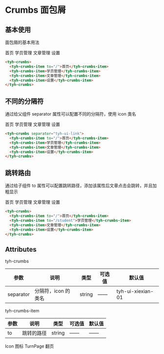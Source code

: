 # Crumbs 面包屑

## 基本使用

面包屑的基本用法

<tyh-crumbs>
  <tyh-crumbs-item to="/">首页</tyh-crumbs-item>
  <tyh-crumbs-item>学员管理</tyh-crumbs-item>
  <tyh-crumbs-item>文章管理</tyh-crumbs-item>
  <tyh-crumbs-item>设置</tyh-crumbs-item>
</tyh-crumbs>

```html
<tyh-crumbs>
  <tyh-crumbs-item to="/">首页</tyh-crumbs-item>
  <tyh-crumbs-item>学员管理</tyh-crumbs-item>
  <tyh-crumbs-item>文章管理</tyh-crumbs-item>
  <tyh-crumbs-item>设置</tyh-crumbs-item>
</tyh-crumbs>
```

## 不同的分隔符

通过给父组件 separator 属性可以配置不同的分隔符，使用 icon 类名

<tyh-crumbs separator="tyh-ui-link">
  <tyh-crumbs-item to="/">首页</tyh-crumbs-item>
  <tyh-crumbs-item>学员管理</tyh-crumbs-item>
  <tyh-crumbs-item>文章管理</tyh-crumbs-item>
  <tyh-crumbs-item>设置</tyh-crumbs-item>
</tyh-crumbs>

```html
<tyh-crumbs separator="tyh-ui-link">
  <tyh-crumbs-item to="/">首页</tyh-crumbs-item>
  <tyh-crumbs-item>学员管理</tyh-crumbs-item>
  <tyh-crumbs-item>文章管理</tyh-crumbs-item>
  <tyh-crumbs-item>设置</tyh-crumbs-item>
</tyh-crumbs>
```

## 跳转路由

通过给子组件 to 属性可以配置跳转路径，添加该属性后文章点击会跳转，并且加粗显示

<tyh-crumbs>
<tyh-crumbs-item to="/">首页</tyh-crumbs-item>
<tyh-crumbs-item to="/student">学员管理</tyh-crumbs-item>
<tyh-crumbs-item>文章管理</tyh-crumbs-item>
<tyh-crumbs-item>设置</tyh-crumbs-item>
</tyh-crumbs>

```html
<tyh-crumbs>
  <tyh-crumbs-item to="/">首页</tyh-crumbs-item>
  <tyh-crumbs-item to="/student">学员管理</tyh-crumbs-item>
  <tyh-crumbs-item>文章管理</tyh-crumbs-item>
  <tyh-crumbs-item>设置</tyh-crumbs-item>
</tyh-crumbs>
```

## Attributes

tyh-crumbs

| 参数      | 说明                | 类型   | 可选值 | 默认值            |
| --------- | ------------------- | ------ | ------ | ----------------- |
| separator | 分隔符，icon 的类名 | string | ——     | tyh-ui-xiexian-01 |

tyh-crumbs-item

| 参数 | 说明       | 类型   | 可选值 | 默认值 |
| ---- | ---------- | ------ | ------ | ------ |
| to   | 跳转的路径 | string | ——     | ——     |

<tyh-turn-page style="margin: 50px 0">
  <tyh-turn-page-item direction="left" url="/component/icon">
    Icon 图标
  </tyh-turn-page-item>
  <tyh-turn-page-item direction="right" url="/component/turnpage">
    TurnPage 翻页
  </tyh-turn-page-item>
</tyh-turn-page>
